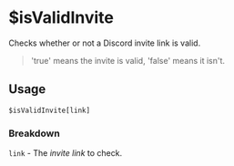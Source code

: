 # $isValidInvite
Checks whether or not a Discord invite link is valid.
> 'true' means the invite is valid, 'false' means it isn't.

## Usage
```
$isValidInvite[link]
```

### Breakdown
`link` - The *invite link* to check.
